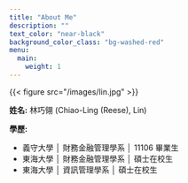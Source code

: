 ```yaml
---
title: "About Me"
description: ""
text_color: "near-black"
background_color_class: "bg-washed-red"
menu:
  main:
    weight: 1
---
```

{{< figure src="/images/lin.jpg"  >}}

**姓名:** 林巧翎 (Chiao-Ling (Reese), Lin)

**學歷:**
- 義守大學 │ 財務金融管理學系 │ 11106 畢業生
- 東海大學 │ 財務金融管理學系 │ 碩士在校生
- 東海大學 │ 資訊管理學系 │ 碩士在校生

